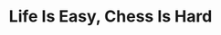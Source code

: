 ---
layout: interior
title: Life Is Easy, Chess Is Hard
speaker: Zack Gringrich-Gaylord
permalink: zack-gingrich-gaylord
image: img/20160607/zack_gaylord.jpg
event: 20160607
video: 
favorite: 
about: Zack is a writer, thinker and chess player born and raised in Wichita. He is the founder of the Wichita Chess Cooperative, a community resource building bridges with chess education and culture. He lives in Riverside and fundraises and writes about Hip Hop for KMUW, Wichita's NPR station. He is married to a genius and a father to a force of nature.
twitter: 
facebook:
linkedin:
website: 
email: 
telephone:
---
